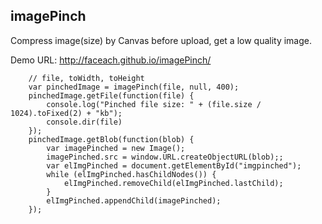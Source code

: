 imagePinch
----------

Compress image(size) by Canvas before upload, get a low quality image.

Demo URL: http://faceach.github.io/imagePinch/

```
    // file, toWidth, toHeight
    var pinchedImage = imagePinch(file, null, 400);
    pinchedImage.getFile(function(file) {
        console.log("Pinched file size: " + (file.size / 1024).toFixed(2) + "kb");
        console.dir(file)
    });
    pinchedImage.getBlob(function(blob) {
        var imagePinched = new Image();
        imagePinched.src = window.URL.createObjectURL(blob);;
        var elImgPinched = document.getElementById("imgpinched");
        while (elImgPinched.hasChildNodes()) {
            elImgPinched.removeChild(elImgPinched.lastChild);
        }
        elImgPinched.appendChild(imagePinched);
    });
```